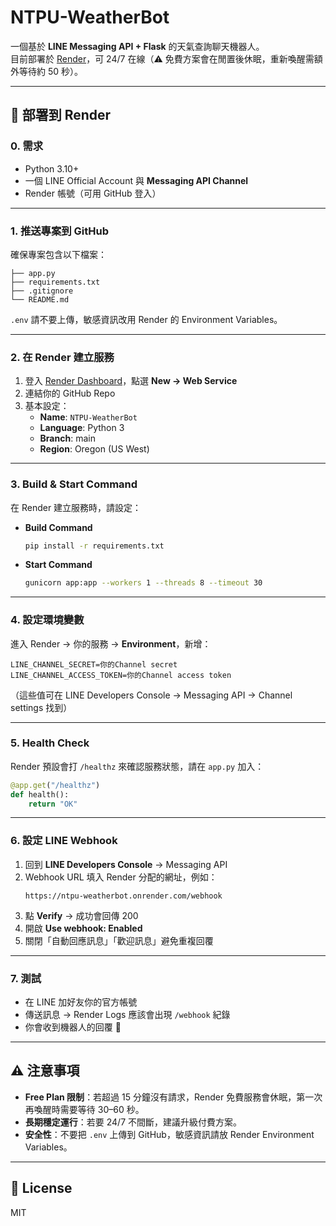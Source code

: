 # NTPU-WeatherBot

一個基於 **LINE Messaging API + Flask** 的天氣查詢聊天機器人。  
目前部署於 [Render](https://dashboard.render.com/)，可 24/7 在線（⚠️ 免費方案會在閒置後休眠，重新喚醒需額外等待約 50 秒）。

---

## 🚀 部署到 Render

### 0. 需求
- Python 3.10+
- 一個 LINE Official Account 與 **Messaging API Channel**
- Render 帳號（可用 GitHub 登入）

---

### 1. 推送專案到 GitHub
確保專案包含以下檔案：
```
├── app.py
├── requirements.txt
├── .gitignore
└── README.md
```

`.env` 請不要上傳，敏感資訊改用 Render 的 Environment Variables。

---

### 2. 在 Render 建立服務
1. 登入 [Render Dashboard](https://dashboard.render.com/)，點選 **New → Web Service**  
2. 連結你的 GitHub Repo  
3. 基本設定：
   - **Name**: `NTPU-WeatherBot`
   - **Language**: Python 3
   - **Branch**: main
   - **Region**: Oregon (US West)

---

### 3. Build & Start Command
在 Render 建立服務時，請設定：

- **Build Command**
  ```bash
  pip install -r requirements.txt
  ```

- **Start Command**
  ```bash
  gunicorn app:app --workers 1 --threads 8 --timeout 30
  ```

---

### 4. 設定環境變數
進入 Render → 你的服務 → **Environment**，新增：

```
LINE_CHANNEL_SECRET=你的Channel secret
LINE_CHANNEL_ACCESS_TOKEN=你的Channel access token
```

（這些值可在 LINE Developers Console → Messaging API → Channel settings 找到）

---

### 5. Health Check
Render 預設會打 `/healthz` 來確認服務狀態，請在 `app.py` 加入：

```python
@app.get("/healthz")
def health():
    return "OK"
```

---

### 6. 設定 LINE Webhook
1. 回到 **LINE Developers Console** → Messaging API  
2. Webhook URL 填入 Render 分配的網址，例如：
   ```
   https://ntpu-weatherbot.onrender.com/webhook
   ```
3. 點 **Verify** → 成功會回傳 200  
4. 開啟 **Use webhook: Enabled**  
5. 關閉「自動回應訊息」「歡迎訊息」避免重複回覆  

---

### 7. 測試
- 在 LINE 加好友你的官方帳號  
- 傳送訊息 → Render Logs 應該會出現 `/webhook` 紀錄  
- 你會收到機器人的回覆 🎉  

---

## ⚠️ 注意事項
- **Free Plan 限制**：若超過 15 分鐘沒有請求，Render 免費服務會休眠，第一次再喚醒時需要等待 30–60 秒。  
- **長期穩定運行**：若要 24/7 不間斷，建議升級付費方案。  
- **安全性**：不要把 `.env` 上傳到 GitHub，敏感資訊請放 Render Environment Variables。  

---

## 📄 License
MIT
